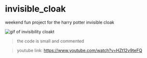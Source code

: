 # invisible_cloak
weekend fun project for the harry potter invisible cloak

![gif of invisibility cloakt](https://github.com/humandotlearning/invisible_cloak/blob/master/media/invisibility-cloak.gif)

> the code is small and commented


> youtube link: https://www.youtube.com/watch?v=HZt12v9teFQ
